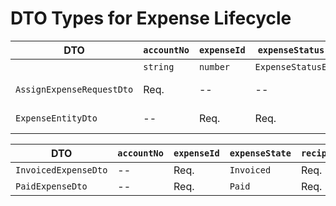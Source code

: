 # DTO Types for Expense Lifecycle
| DTO                       | `accountNo` | `expenseId` | `expenseStatus`  | `recipient` | `amount` | `purpose` | `accruedDate` | `isInvoiced` | `paymentTargetDate` | `paymentActualDate` | `paymentType`         |
|---------------------------|-------------|-------------|------------------|-------------|----------|-----------|---------------|--------------|---------------------|---------------------|-----------------------|
|                           | `string`    | `number`    | `ExpenseStatusE` | `string`    | `string` | `string`  | DateString    | `boolean`    | DateString          | DateString          | `PaymentTypeE`        |
| `AssignExpenseRequestDto` | Req.        | --          | --               | Req.        | Req.     | Req.      | Req.          | Req.         | Opt.                | --                  | Req. Def: "Unknown"   |
| `ExpenseEntityDto`        | --          | Req.        | Req.             | Req.        | Req.     | Req.      | Req.          | Req.         | Opt.                | Opt.                | Req. Def: "Unknown"   |


| DTO                       | `accountNo` | `expenseId` | `expenseState`  | `recipient` | `amount` | `purpose` | `accruedDate` | `isInvoiced` | document | `paymentTargetDate` | `paymentActualDate` | `paymentType`  |
|---------------------------|-------------|-------------|-----------------|-------------|----------|-----------|---------------|--------------|----------|---------------------|---------------------|----------------|
| `InvoicedExpenseDto`      | --          | Req.        | `Invoiced`      | Req.        | Req.     | Req.      | Req.          | `true`       | invoice  | Req.                | `null`              | Opt            |
| `PaidExpenseDto`          | --          | Req.        | `Paid`          | Req.        | Req.     | Req.      | Req.          | Req.         | receipt  | Req.                | Req.                | Req.           |


